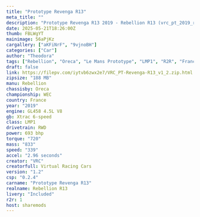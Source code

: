 ```yaml
---
title: "Prototype Revenga R13"
meta_title: ""
description: "Prototype Revenga R13 2019 - Rebellion R13 (vrc_pt_2019_revenga_r13) by VRC"
date: 2025-05-21T18:26:00Z
thumb: FBLWgYT
mainimage: 56aPjKz
cargallery: ["aKFiNrF", "9vjnoBH"]
categories: ["Car"]
author: "Theodora"
tags: ["Rebellion", "Oreca", "Le Mans Prototype", "LMP1", "R2R", "France", "2019", "VRC"]
draft: false
link: https://filepv.com/iytvb6zwx2e7/VRC_PT-Revenga-R13_v1_2.zip.html
zipsize: "188 MB"
manu: Rebellion
chassisby: Oreca
championship: WEC
country: France
year: "2019"
engine: GL458 4.5L V8
gb: Xtrac 6-speed
class: LMP1
drivetrain: RWD
power: 693 bhp 
torque: "720"
mass: "833"
speed: "339"
accel: "2.96 seconds"
creator: "VRC"
creatorfull: Virtual Racing Cars
version: "1.2"
csp: "0.2.4"
carname: "Prototype Revenga R13"
realname: Rebellion R13
livery: "Included"
r2r: 1
host: sharemods
---
```

